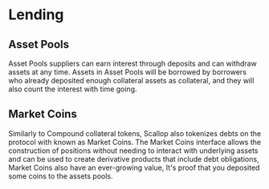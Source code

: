 # Lending

## Asset Pools

Asset Pools suppliers can earn interest through deposits and can withdraw assets at any time. Assets in Asset Pools will be borrowed by borrowers who already deposited enough collateral assets as collateral, and they will also count the interest with time going.

## Market Coins

Similarly to Compound collateral tokens, Scallop also tokenizes debts on the protocol with known as Market Coins. The Market Coins interface allows the construction of positions without needing to interact with underlying assets and can be used to create derivative products that include debt obligations, Market Coins also have an ever-growing value, It's proof that you deposited some coins to the assets pools.
